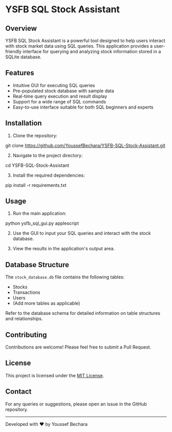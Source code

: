 # YSFB SQL Stock Assistant

## Overview

YSFB SQL Stock Assistant is a powerful tool designed to help users interact with stock market data using SQL queries. This application provides a user-friendly interface for querying and analyzing stock information stored in a SQLite database.

## Features

- Intuitive GUI for executing SQL queries
- Pre-populated stock database with sample data
- Real-time query execution and result display
- Support for a wide range of SQL commands
- Easy-to-use interface suitable for both SQL beginners and experts

## Installation

1. Clone the repository:

git clone https://github.com/YoussefBechara/YSFB-SQL-Stock-Assistant.git


2. Navigate to the project directory:

cd YSFB-SQL-Stock-Assistant


3. Install the required dependencies:

pip install -r requirements.txt


## Usage

1. Run the main application:

python ysfb_sql_gui.py
applescript


2. Use the GUI to input your SQL queries and interact with the stock database.

3. View the results in the application's output area.

## Database Structure

The `stock_database.db` file contains the following tables:
- Stocks
- Transactions
- Users
- (Add more tables as applicable)

Refer to the database schema for detailed information on table structures and relationships.

## Contributing

Contributions are welcome! Please feel free to submit a Pull Request.

## License

This project is licensed under the [MIT License](LICENSE).

## Contact

For any queries or suggestions, please open an issue in the GitHub repository.

---

Developed with ❤️ by Youssef Bechara
